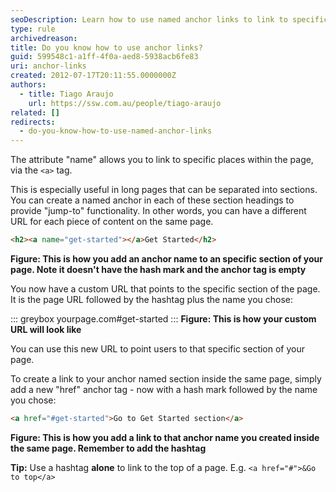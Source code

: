 ```yaml
---
seoDescription: Learn how to use named anchor links to link to specific places within a page, providing "jump-to" functionality and customizable URLs.
type: rule
archivedreason:
title: Do you know how to use anchor links?
guid: 599548c1-a1ff-4f0a-aed8-5938acb6fe83
uri: anchor-links
created: 2012-07-17T20:11:55.0000000Z
authors:
  - title: Tiago Araujo
    url: https://ssw.com.au/people/tiago-araujo
related: []
redirects:
  - do-you-know-how-to-use-named-anchor-links
---
```


The attribute "name" allows you to link to specific places within the page, via the `<a>` tag.

This is especially useful in long pages that can be separated into sections. You can create a named anchor in each of these section headings to provide "jump-to" functionality. In other words, you can have a different URL for each piece of content on the same page.

<!--endintro-->

```html
<h2><a name="get-started"></a>Get Started</h2>
```

**Figure: This is how you add an anchor name to an specific section of your page. Note it doesn't have the hash mark and the anchor tag is empty**

You now have a custom URL that points to the specific section of the page. It is the page URL followed by the hashtag plus the name you chose:

::: greybox
yourpage.com#get-started
:::
**Figure: This is how your custom URL will look like**

You can use this new URL to point users to that specific section of your page.

To create a link to your anchor named section inside the same page, simply add a new "href" anchor tag - now with a hash mark followed by the name you chose:

```html
<a href="#get-started">Go to Get Started section</a>
```

**Figure: This is how you add a link to that anchor name you created inside the same page. Remember to add the hashtag**

**Tip:** Use a hashtag **alone** to link to the top of a page. E.g. `<a href="#">&Go to top</a>`


